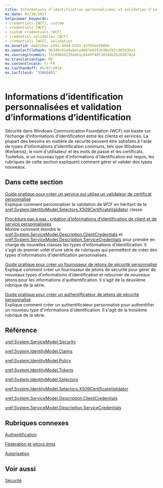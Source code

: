 ```yaml
---
title: Informations d’identification personnalisées et validation d’informations d’identification
ms.date: 03/30/2017
helpviewer_keywords:
- credentials [WCF], custom
- credentials [WCF]
- custom credentials [WCF]
- credential validation [WCF]
- credentials [WCF], validation
ms.assetid: da831bec-e281-4d44-b343-437b5eef688e
ms.openlocfilehash: 9b340c01a9eb4ce4007e93f2b38e292cd6543ba1
ms.sourcegitcommit: 15109844229ade1c6449f48f3834db1b26907824
ms.translationtype: MT
ms.contentlocale: fr-FR
ms.lasthandoff: 05/07/2018
ms.locfileid: "33803451"
---
```

# <a name="custom-credential-and-credential-validation"></a>Informations d’identification personnalisées et validation d’informations d’identification
Sécurité dans Windows Communication Foundation (WCF) est basée sur l’échange d’informations d’identification entre les clients et services. La plupart des besoins en matière de sécurité peuvent être satisfaits à l'aide de types d'informations d'identification communs, tels que Windows (Kerberos), le nom d'utilisateur et les mots de passe et les certificats. Toutefois, si un nouveau type d'informations d'identification est requis, les rubriques de cette section expliquent comment gérer et valider des types nouveaux.  
  
## <a name="in-this-section"></a>Dans cette section  
 [Guide pratique pour créer un service qui utilise un validateur de certificat personnalisé](../../../../docs/framework/wcf/extending/how-to-create-a-service-that-employs-a-custom-certificate-validator.md)  
 Explique comment personnaliser la validation de WCF en héritant de la <xref:System.IdentityModel.Selectors.X509CertificateValidator> classe.  
  
 [Procédure pas à pas : création d’informations d’identification de client et de service personnalisées](../../../../docs/framework/wcf/extending/walkthrough-creating-custom-client-and-service-credentials.md)  
 Montre comment étendre le <xref:System.ServiceModel.Description.ClientCredentials> et <xref:System.ServiceModel.Description.ServiceCredentials> pour prendre en charge de nouvelles classes les types d’informations d’identification. Il s'agit du premier volet d'une série de rubriques qui permettent de créer des types d'informations d'identification personnalisés.  
  
 [Guide pratique pour créer un fournisseur de jetons de sécurité personnalisé](../../../../docs/framework/wcf/extending/how-to-create-a-custom-security-token-provider.md)  
 Explique comment créer un fournisseur de jetons de sécurité pour gérer de nouveaux types d'informations d'identification et retourner de nouveaux jetons pour les informations d'authentification. Il s'agit de la deuxième rubrique de la série.  
  
 [Guide pratique pour créer un authentificateur de jetons de sécurité personnalisé](../../../../docs/framework/wcf/extending/how-to-create-a-custom-security-token-authenticator.md)  
 Explique comment créer un authentificateur personnalisé pour authentifier un nouveau type d'informations d'identification. Il s'agit de la troisième rubrique de la série.  
  
## <a name="reference"></a>Référence  
 <xref:System.ServiceModel.Security>  
  
 <xref:System.IdentityModel.Claims>  
  
 <xref:System.IdentityModel.Policy>  
  
 <xref:System.IdentityModel.Tokens>  
  
 <xref:System.IdentityModel.Selectors>  
  
 <xref:System.IdentityModel.Selectors.X509CertificateValidator>  
  
 <xref:System.ServiceModel.Description.ClientCredentials>  
  
 <xref:System.ServiceModel.Description.ServiceCredentials>  
  
## <a name="related-sections"></a>Rubriques connexes  
 [Authentification](../../../../docs/framework/wcf/feature-details/authentication-in-wcf.md)  
  
 [Fédération et jetons émis](../../../../docs/framework/wcf/feature-details/federation-and-issued-tokens.md)  
  
 [Autorisation](../../../../docs/framework/wcf/feature-details/authorization-in-wcf.md)  
  
## <a name="see-also"></a>Voir aussi  
 [Sécurité](../../../../docs/framework/wcf/feature-details/security.md)
